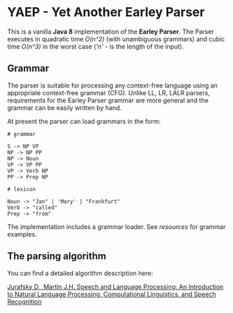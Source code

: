 # YAEP - Yet Another Earley Parser

This is a vanilla **Java 8** implementation of the **Earley Parser**. The Parser executes in quadratic time *O(n^2)* (with unambiguous grammars)
and cubic time *O(n^3)* in the worst case (*'n'* - is the length of the input).

## Grammar

The parser is suitable for processing any context-free language using an appropriate context-free grammar (CFG).
Unlike LL, LR, LALR parsers, requirements for the Earley Parser grammar are more general and the grammar can be
 easily written by hand.

 At present the parser can load grammars in the form:

 ```
 # grammar

 S -> NP VP
 NP -> NP PP
 NP -> Noun
 VP -> VP PP
 VP -> Verb NP
 PP -> Prep NP

 # lexicon

 Noun -> "Jan" | 'Mary' | "Frankfurt"
 Verb -> "called"
 Prep -> "from"
 ```

The implementation includes a grammar loader. See *resources* for grammar examples.


## The parsing algorithm

You can find a detailed algorithm description here:

[Jurafsky D., Martin J.H. Speech and Language Processing: An Introduction to Natural Language Processing, Computational Linguistics, and Speech Recognition](http://amzn.to/2bxdt0g)
